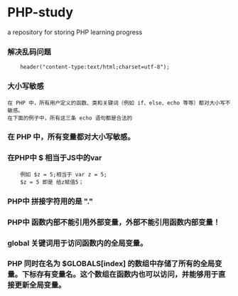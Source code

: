 # PHP-study
a repository for storing PHP learning progress

### 解决乱码问题
```
    header("content-type:text/html;charset=utf-8");
```
### 大小写敏感

```
在 PHP 中，所有用户定义的函数、类和关键词（例如 if、else、echo 等等）都对大小写不敏感。
在下面的例子中，所有这三条 echo 语句都是合法的
```

### 在 PHP 中，所有变量都对大小写敏感。

### 在PHP中 $ 相当于JS中的var
```
    例如 $z = 5;相当于 var z = 5;
    $z = 5 即是 给z赋值5；

```
### PHP中 拼接字符用的是 "."

### PHP中 函数内部不能引用外部变量，外部不能引用函数内部变量！

### global 关键词用于访问函数内的全局变量。

### PHP 同时在名为 $GLOBALS[index] 的数组中存储了所有的全局变量。下标存有变量名。这个数组在函数内也可以访问，并能够用于直接更新全局变量。